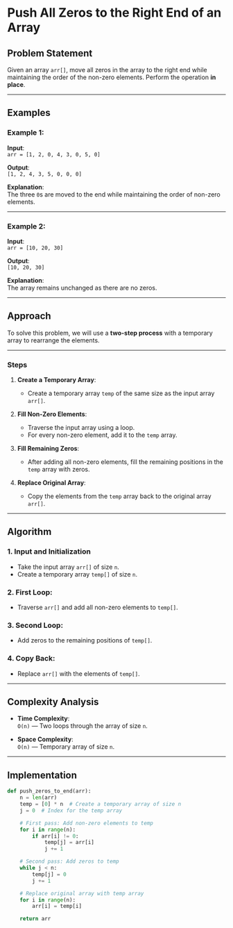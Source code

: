 # Push All Zeros to the Right End of an Array

## Problem Statement
Given an array `arr[]`, move all zeros in the array to the right end while maintaining the order of the non-zero elements. Perform the operation **in place**.

---

## Examples

### Example 1:
**Input**:  
`arr = [1, 2, 0, 4, 3, 0, 5, 0]`  

**Output**:  
`[1, 2, 4, 3, 5, 0, 0, 0]`  

**Explanation**:  
The three `0`s are moved to the end while maintaining the order of non-zero elements.

---

### Example 2:
**Input**:  
`arr = [10, 20, 30]`  

**Output**:  
`[10, 20, 30]`  

**Explanation**:  
The array remains unchanged as there are no zeros.

---

## Approach

To solve this problem, we will use a **two-step process** with a temporary array to rearrange the elements.

---

### Steps

1. **Create a Temporary Array**:
   - Create a temporary array `temp` of the same size as the input array `arr[]`.

2. **Fill Non-Zero Elements**:
   - Traverse the input array using a loop.
   - For every non-zero element, add it to the `temp` array.

3. **Fill Remaining Zeros**:
   - After adding all non-zero elements, fill the remaining positions in the `temp` array with zeros.

4. **Replace Original Array**:
   - Copy the elements from the `temp` array back to the original array `arr[]`.

---

## Algorithm

### 1. Input and Initialization
- Take the input array `arr[]` of size `n`.
- Create a temporary array `temp[]` of size `n`.

### 2. First Loop:
- Traverse `arr[]` and add all non-zero elements to `temp[]`.

### 3. Second Loop:
- Add zeros to the remaining positions of `temp[]`.

### 4. Copy Back:
- Replace `arr[]` with the elements of `temp[]`.

---

## Complexity Analysis

- **Time Complexity**:  
  `O(n)` — Two loops through the array of size `n`.

- **Space Complexity**:  
  `O(n)` — Temporary array of size `n`.

---

## Implementation

```python
def push_zeros_to_end(arr):
    n = len(arr)
    temp = [0] * n  # Create a temporary array of size n
    j = 0  # Index for the temp array

    # First pass: Add non-zero elements to temp
    for i in range(n):
        if arr[i] != 0:
            temp[j] = arr[i]
            j += 1

    # Second pass: Add zeros to temp
    while j < n:
        temp[j] = 0
        j += 1

    # Replace original array with temp array
    for i in range(n):
        arr[i] = temp[i]

    return arr
